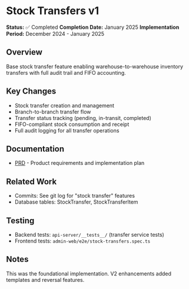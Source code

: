 # Stock Transfers v1

**Status:** ✅ Completed
**Completion Date:** January 2025
**Implementation Period:** December 2024 - January 2025

## Overview
Base stock transfer feature enabling warehouse-to-warehouse inventory transfers with full audit trail and FIFO accounting.

## Key Changes
- Stock transfer creation and management
- Branch-to-branch transfer flow
- Transfer status tracking (pending, in-transit, completed)
- FIFO-compliant stock consumption and receipt
- Full audit logging for all transfer operations

## Documentation
- [PRD](./prd.md) - Product requirements and implementation plan

## Related Work
- Commits: See git log for "stock transfer" features
- Database tables: StockTransfer, StockTransferItem

## Testing
- Backend tests: `api-server/__tests__/` (transfer service tests)
- Frontend tests: `admin-web/e2e/stock-transfers.spec.ts`

## Notes
This was the foundational implementation. V2 enhancements added templates and reversal features.
